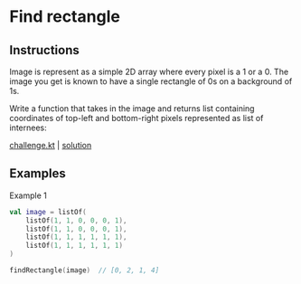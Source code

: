 # Find rectangle

## Instructions

Image is represent as a simple 2D array where every pixel is a 1 or a 0. The image you get is known to have a single
rectangle of 0s on a background of 1s.

Write a function that takes in the image and returns list containing coordinates of top-left and bottom-right pixels
represented as list of internees:

[challenge.kt](challenge.kt) | [solution](solution.kt)

## Examples

Example 1

```kotlin
val image = listOf(
    listOf(1, 1, 0, 0, 0, 1),
    listOf(1, 1, 0, 0, 0, 1),
    listOf(1, 1, 1, 1, 1, 1),
    listOf(1, 1, 1, 1, 1, 1)
)

findRectangle(image)  // [0, 2, 1, 4]

```
